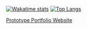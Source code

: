 
[![Wakatime stats](https://github-readme-stats.vercel.app/api/wakatime?username=daeisbae)](https://github.com/anuraghazra/github-readme-stats)
[![Top Langs](https://github-readme-stats.vercel.app/api/top-langs/?username=daeisbae&layout=compact)](https://github.com/anuraghazra/github-readme-stats)

[Prototype Portfolio Website](https://daeisbae.github.io/)
